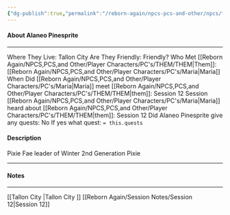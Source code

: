 ```yaml
---
{"dg-publish":true,"permalink":"/reborn-again/npcs-pcs-and-other/npcs/friendly/alaneo-pinesprite/"}
---
```



#### About Alaneo Pinesprite
---
Where They Live: Tallon City 
Are They Friendly: Friendly?
Who Met [[Reborn Again/NPCS,PCS,and Other/Player Characters/PC's/THEM/THEM\|Them]]: [[Reborn Again/NPCS,PCS,and Other/Player Characters/PC's/Maria\|Maria]]
When Did [[Reborn Again/NPCS,PCS,and Other/Player Characters/PC's/Maria\|Maria]] meet [[Reborn Again/NPCS,PCS,and Other/Player Characters/PC's/THEM/THEM\|them]]: Session 12
Session [[Reborn Again/NPCS,PCS,and Other/Player Characters/PC's/Maria\|Maria]] heard about [[Reborn Again/NPCS,PCS,and Other/Player Characters/PC's/THEM/THEM\|them]]: Session 12
Did Alaneo Pinesprite give any quests: No
	If yes what quest: `= this.quests`


#### Description
Pixie
Fae leader of Winter
2nd Generation Pixie

---

#### Notes
---

[[Tallon City \|Tallon City ]]
[[Reborn Again/Session Notes/Session 12\|Session 12]]

